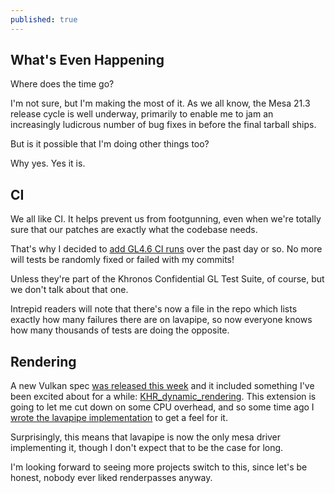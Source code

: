 ```yaml
---
published: true
---
```

## What's Even Happening

Where does the time go?

I'm not sure, but I'm making the most of it. As we all know, the Mesa 21.3 release cycle is well underway, primarily to enable me to jam an increasingly ludicrous number of bug fixes in before the final tarball ships.

But is it possible that I'm doing other things too?

Why yes. Yes it is.

## CI
We all like CI. It helps prevent us from footgunning, even when we're totally sure that our patches are exactly what the codebase needs.

That's why I decided to [add GL4.6 CI runs](https://gitlab.freedesktop.org/mesa/mesa/-/merge_requests/13656) over the past day or so. No more will tests be randomly fixed or failed with my commits!

Unless they're part of the Khronos Confidential GL Test Suite, of course, but we don't talk about that one.

Intrepid readers will note that there's now a file in the repo which lists exactly how many failures there are on lavapipe, so now everyone knows how many thousands of tests are doing the opposite.

## Rendering
A new Vulkan spec [was released this week](https://github.com/KhronosGroup/Vulkan-Docs/releases/tag/v1.2.197) and it included something I've been excited about for a while: [KHR_dynamic_rendering](https://www.khronos.org/registry/vulkan/specs/1.2-extensions/man/html/VK_KHR_dynamic_rendering.html). This extension is going to let me cut down on some CPU overhead, and so some time ago I [wrote the lavapipe implementation](https://gitlab.freedesktop.org/mesa/mesa/-/merge_requests/13627) to get a feel for it.

Surprisingly, this means that lavapipe is now the only mesa driver implementing it, though I don't expect that to be the case for long.

I'm looking forward to seeing more projects switch to this, since let's be honest, nobody ever liked renderpasses anyway.
